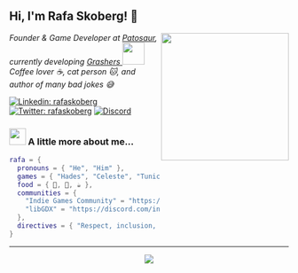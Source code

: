 <h2> Hi, I'm Rafa Skoberg! 👋</h2>
<img align='right' src="https://media.giphy.com/media/kdddIq6rZJIEbHVlHk/giphy.gif" width="230">
<p><em>
  Founder & Game Developer at <a href="https://www.patosaur.com">Patosaur</a>, currently developing <a href="https://www.grashers.com">Grashers <img src="https://grashers.com/images/lil_grasher.png" width="40"></a>
  </br>
  Coffee lover ☕, cat person 🐱, and author of many bad jokes 😅
</em></p>

[![Linkedin: rafaskoberg](https://img.shields.io/badge/-rafaskoberg-blue?style=flat-square&logo=Linkedin&logoColor=white&link=https://www.linkedin.com/in/rafaskoberg/)](https://www.linkedin.com/in/rafaskoberg/)
[![Twitter: rafaskoberg](https://img.shields.io/twitter/follow/rafaskoberg?style=social)](https://twitter.com/rafaskoberg)
[![Discord](https://img.shields.io/discord/666674626088402964?color=5865f2&label=Indie%20Games%20Community&logo=Discord&logoColor=white&style=flat-square)](https://discord.gg/NfqvrYB)



### <img src="https://media.giphy.com/media/vrG0KwEKD7CJbTeeaH/giphy.gif" width="30"> A little more about me...  

```lua
rafa = {
  pronouns = { "He", "Him" },
  games = { "Hades", "Celeste", "Tunic", "Half-Life", "Sea of Stars" },
  food = { 🍣, 🥗, ☕ },
  communities = {
    "Indie Games Community" = "https://discord.gg/NfqvrYB",
    "libGDX" = "https://discord.com/invite/6pgDK9F",
  },
  directives = { "Respect, inclusion, equality", "Life comes first", "Enjoy and have fun!" }
}
```

---

<p align="center">
  <a href="https://github.com/RafaSKB/">
    <img align="center" src="https://github-readme-stats.vercel.app/api?username=RafaSKB&show_icons=true&theme=gotham&count_private=true&hide_title=true" />
  </a>
</p>
